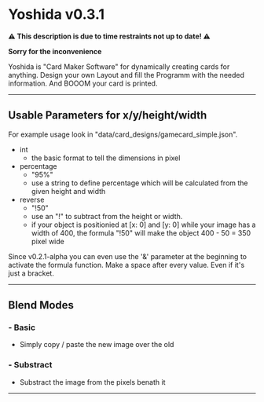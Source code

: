 # Yoshida v0.3.1

**⚠️ This description is due to time restraints not up to date! ⚠️**

**Sorry for the inconvenience**

Yoshida is "Card Maker Software" for dynamically creating cards for anything. Design your own Layout and fill the Programm with the needed information. And BOOOM your card is printed.

---

## Usable Parameters for x/y/height/width

For example usage look in "data/card_designs/gamecard_simple.json".

- int
    - the basic format to tell the dimensions in pixel
- percentage
    - "95%"
    - use a string to define percentage which will be calculated from the given height and width
- reverse
    - "!50"
    - use an "!" to subtract from the height or width.
    - if your object is positionied at [x: 0] and [y: 0] while your image has a width of 400, the formula "!50" will make the object 400 - 50 = 350 pixel wide

Since v0.2.1-alpha you can even use the '&' parameter at the beginning to activate the formula function. Make a space after every value. Even if it's just a bracket.

---

## Blend Modes

### - Basic
- Simply copy / paste the new image over the old

### - Substract
- Substract the image from the pixels benath it

---
